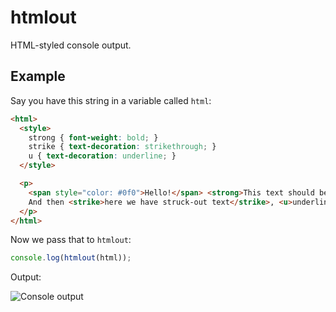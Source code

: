# htmlout

HTML-styled console output.

## Example

Say you have this string in a variable called `html`:

```html
<html>
  <style>
    strong { font-weight: bold; }
    strike { text-decoration: strikethrough; }
    u { text-decoration: underline; }
  </style>

  <p>
    <span style="color: #0f0">Hello!</span> <strong>This text should be bold.</strong>
    And then <strike>here we have struck-out text</strike>, <u>underlined text</u>, etc.
  </p>
</html>
```

Now we pass that to `htmlout`:

```javascript
console.log(htmlout(html));
```

Output:

![Console output](http://i.imgur.com/cqBE08b.png)
